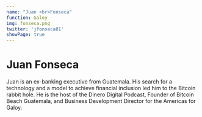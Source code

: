 ```yaml
---
name: "Juan <br>Fonseca"
function: Galoy
img: fonseca.png
twitter: 'jfonseca81'
showPage: true
---
```


# Juan Fonseca
 
Juan is an ex-banking executive from Guatemala.  His search for a technology and a model to achieve financial inclusion led him to the Bitcoin rabbit hole.   He is the host of the Dinero Digital Podcast, Founder of Bitcoin Beach Guatemala, and Business Development Director for the Americas for Galoy.
<br><br>






